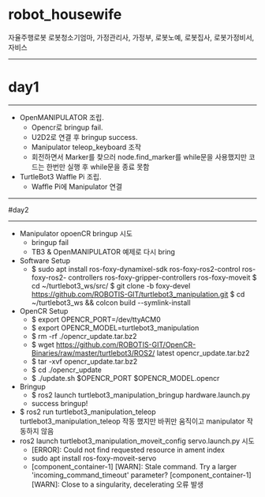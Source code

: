 # robot_housewife
자율주행로봇 로봇청소기엄마, 가정관리사, 가정부, 로봇노예, 로봇집사, 로봇가정비서, 자비스

- - -
# day1
- - -
* OpenMANIPULATOR 조립.
	* Opencr로 bringup fail.
	* U2D2로 연결 후 bringup success.
	* Manipulator teleop_keyboard 조작
	* 회전하면서 Marker를 찾으러 node.find_marker를 while문을 사용했지만 코드는 한번만 실행 후 
	  while문을 종료 못함 
* TurtleBot3 Waffle Pi 조립.
	* Waffle Pi에 Manipulator 연결
- - -
#day2
- - -
* Manipulator opoenCR bringup 시도
	* bringup fail
	* TB3 & OpenMANIPULATOR 예제로 다시 bring
* Software Setup
	* $ sudo apt install ros-foxy-dynamixel-sdk ros-foxy-ros2-control ros-foxy-ros2-
	   controllers ros-foxy-gripper-controllers ros-foxy-moveit
  	  $ cd ~/turtlebot3_ws/src/
  	  $ git clone -b foxy-devel https://github.com/ROBOTIS-GIT/turtlebot3_manipulation.git
  	  $ cd ~/turtlebot3_ws && colcon build --symlink-install
* OpenCR Setup
	* $ export OPENCR_PORT=/dev/ttyACM0
	* $ export OPENCR_MODEL=turtlebot3_manipulation
	* $ rm -rf ./opencr_update.tar.bz2
	* $ wget https://github.com/ROBOTIS-GIT/OpenCR-Binaries/raw/master/turtlebot3/ROS2/
	    latest opencr_update.tar.bz2
	* $ tar -xvf opencr_update.tar.bz2
	* $ cd ./opencr_update
	* $ ./update.sh $OPENCR_PORT $OPENCR_MODEL.opencr
* Bringup
	* $ ros2 launch turtlebot3_manipulation_bringup hardware.launch.py
	* success bringup!
* $ ros2 run turtlebot3_manipulation_teleop turtlebot3_manipulation_teleop 작동 했지만 
  바퀴만 움직이고 manipulator 작동하지 않음
* ros2 launch turtlebot3_manipulation_moveit_config servo.launch.py 시도
	* [ERROR]: Could not find requested resource in ament index
	* sudo apt install ros-foxy-moveit-servo
	* [component_container-1] [WARN]: Stale command. Try a larger 'incoming_command_timeout' parameter?
	[component_container-1] [WARN]: Close to a singularity, decelerating 오류 발생
